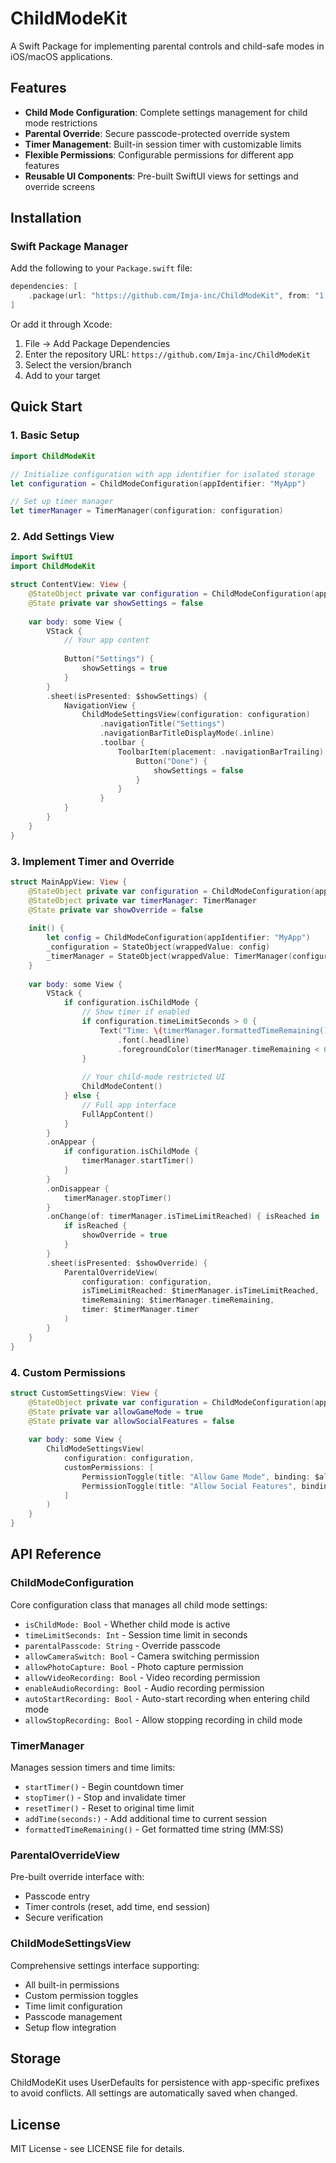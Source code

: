 # ChildModeKit

A Swift Package for implementing parental controls and child-safe modes in iOS/macOS applications.

## Features

- **Child Mode Configuration**: Complete settings management for child mode restrictions
- **Parental Override**: Secure passcode-protected override system
- **Timer Management**: Built-in session timer with customizable limits
- **Flexible Permissions**: Configurable permissions for different app features
- **Reusable UI Components**: Pre-built SwiftUI views for settings and override screens

## Installation

### Swift Package Manager

Add the following to your `Package.swift` file:

```swift
dependencies: [
    .package(url: "https://github.com/Imja-inc/ChildModeKit", from: "1.0.0")
]
```

Or add it through Xcode:
1. File → Add Package Dependencies
2. Enter the repository URL: `https://github.com/Imja-inc/ChildModeKit`
3. Select the version/branch
4. Add to your target

## Quick Start

### 1. Basic Setup

```swift
import ChildModeKit

// Initialize configuration with app identifier for isolated storage
let configuration = ChildModeConfiguration(appIdentifier: "MyApp")

// Set up timer manager
let timerManager = TimerManager(configuration: configuration)
```

### 2. Add Settings View

```swift
import SwiftUI
import ChildModeKit

struct ContentView: View {
    @StateObject private var configuration = ChildModeConfiguration(appIdentifier: "MyApp")
    @State private var showSettings = false
    
    var body: some View {
        VStack {
            // Your app content
            
            Button("Settings") {
                showSettings = true
            }
        }
        .sheet(isPresented: $showSettings) {
            NavigationView {
                ChildModeSettingsView(configuration: configuration)
                    .navigationTitle("Settings")
                    .navigationBarTitleDisplayMode(.inline)
                    .toolbar {
                        ToolbarItem(placement: .navigationBarTrailing) {
                            Button("Done") {
                                showSettings = false
                            }
                        }
                    }
            }
        }
    }
}
```

### 3. Implement Timer and Override

```swift
struct MainAppView: View {
    @StateObject private var configuration = ChildModeConfiguration(appIdentifier: "MyApp")
    @StateObject private var timerManager: TimerManager
    @State private var showOverride = false
    
    init() {
        let config = ChildModeConfiguration(appIdentifier: "MyApp")
        _configuration = StateObject(wrappedValue: config)
        _timerManager = StateObject(wrappedValue: TimerManager(configuration: config))
    }
    
    var body: some View {
        VStack {
            if configuration.isChildMode {
                // Show timer if enabled
                if configuration.timeLimitSeconds > 0 {
                    Text("Time: \(timerManager.formattedTimeRemaining())")
                        .font(.headline)
                        .foregroundColor(timerManager.timeRemaining < 60 ? .red : .primary)
                }
                
                // Your child-mode restricted UI
                ChildModeContent()
            } else {
                // Full app interface
                FullAppContent()
            }
        }
        .onAppear {
            if configuration.isChildMode {
                timerManager.startTimer()
            }
        }
        .onDisappear {
            timerManager.stopTimer()
        }
        .onChange(of: timerManager.isTimeLimitReached) { isReached in
            if isReached {
                showOverride = true
            }
        }
        .sheet(isPresented: $showOverride) {
            ParentalOverrideView(
                configuration: configuration,
                isTimeLimitReached: $timerManager.isTimeLimitReached,
                timeRemaining: $timerManager.timeRemaining,
                timer: $timerManager.timer
            )
        }
    }
}
```

### 4. Custom Permissions

```swift
struct CustomSettingsView: View {
    @StateObject private var configuration = ChildModeConfiguration(appIdentifier: "MyApp")
    @State private var allowGameMode = true
    @State private var allowSocialFeatures = false
    
    var body: some View {
        ChildModeSettingsView(
            configuration: configuration,
            customPermissions: [
                PermissionToggle(title: "Allow Game Mode", binding: $allowGameMode, color: .green),
                PermissionToggle(title: "Allow Social Features", binding: $allowSocialFeatures, color: .purple)
            ]
        )
    }
}
```

## API Reference

### ChildModeConfiguration

Core configuration class that manages all child mode settings:

- `isChildMode: Bool` - Whether child mode is active
- `timeLimitSeconds: Int` - Session time limit in seconds
- `parentalPasscode: String` - Override passcode
- `allowCameraSwitch: Bool` - Camera switching permission
- `allowPhotoCapture: Bool` - Photo capture permission
- `allowVideoRecording: Bool` - Video recording permission
- `enableAudioRecording: Bool` - Audio recording permission
- `autoStartRecording: Bool` - Auto-start recording when entering child mode
- `allowStopRecording: Bool` - Allow stopping recording in child mode

### TimerManager

Manages session timers and time limits:

- `startTimer()` - Begin countdown timer
- `stopTimer()` - Stop and invalidate timer
- `resetTimer()` - Reset to original time limit
- `addTime(seconds:)` - Add additional time to current session
- `formattedTimeRemaining()` - Get formatted time string (MM:SS)

### ParentalOverrideView

Pre-built override interface with:
- Passcode entry
- Timer controls (reset, add time, end session)
- Secure verification

### ChildModeSettingsView

Comprehensive settings interface supporting:
- All built-in permissions
- Custom permission toggles
- Time limit configuration
- Passcode management
- Setup flow integration

## Storage

ChildModeKit uses UserDefaults for persistence with app-specific prefixes to avoid conflicts. All settings are automatically saved when changed.

## License

MIT License - see LICENSE file for details.